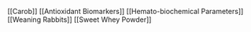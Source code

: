 [[Carob]]
[[Antioxidant Biomarkers]]
[[Hemato-biochemical Parameters]]
[[Weaning Rabbits]]
[[Sweet Whey Powder]]
